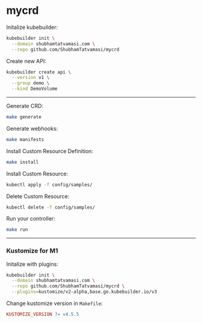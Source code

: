 # mycrd

Initalize kubebuilder:
```bash
kubebuilder init \
  --domain shubhamtatvamasi.com \
  --repo github.com/ShubhamTatvamasi/mycrd
```

Create new API:
```bash
kubebuilder create api \
  --version v1 \
  --group demo \
  --kind DemoVolume
```
---

Generate CRD:
```bash
make generate
```

Generate webhooks:
```bash
make manifests
```

Install Custom Resource Definition:
```bash
make install
```

Install Custom Resource:
```bash
kubectl apply -f config/samples/
```

Delete Custom Resource:
```bash
kubectl delete -f config/samples/
```

Run your controller:
```bash
make run
```

---

### Kustomize for M1

Initalize with plugins:
```bash
kubebuilder init \
  --domain shubhamtatvamasi.com \
  --repo github.com/ShubhamTatvamasi/mycrd \
  --plugins=kustomize/v2-alpha,base.go.kubebuilder.io/v3
```

Change kustomize version in `Makefile`:
```Makefile
KUSTOMIZE_VERSION ?= v4.5.5
```
